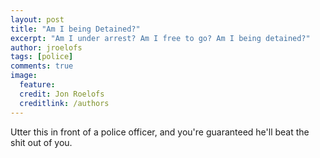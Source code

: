 ```yaml
---
layout: post
title: "Am I being Detained?"
excerpt: "Am I under arrest? Am I free to go? Am I being detained?"
author: jroelofs
tags: [police]
comments: true
image:
  feature:
  credit: Jon Roelofs
  creditlink: /authors
---
```


Utter this in front of a police officer, and you're guaranteed he'll beat the shit out of you.
